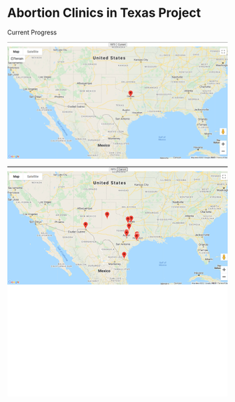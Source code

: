 # Abortion Clinics in Texas Project

Current Progress

![](image/README/1620600409590.png)

![](image/README/1620600382413.png)
